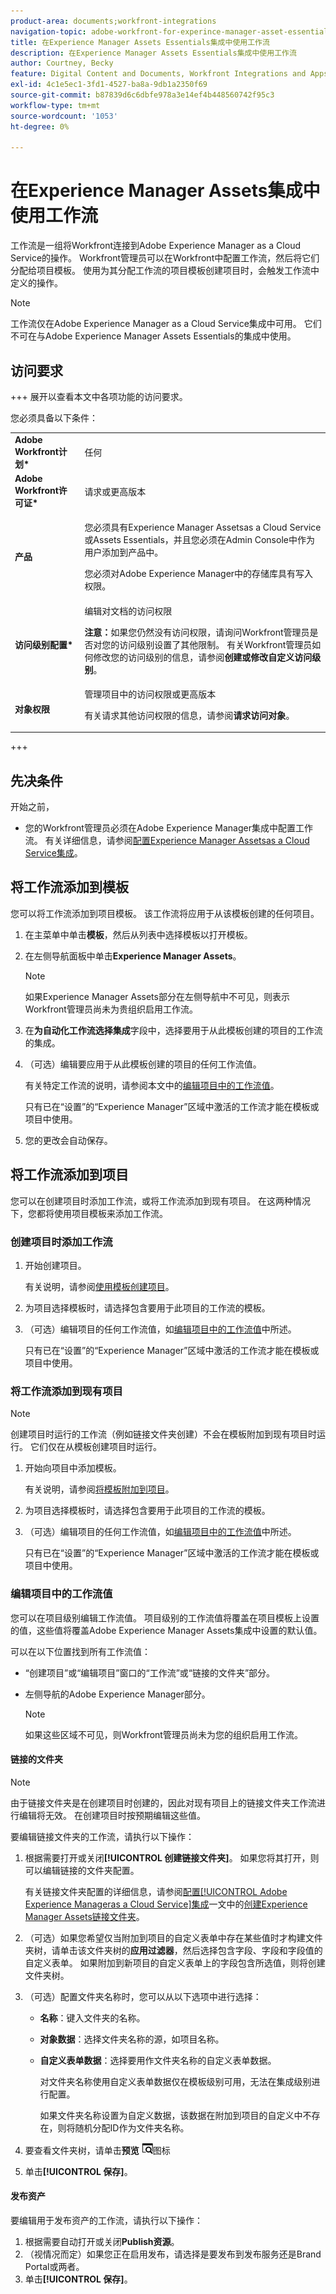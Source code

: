 ```yaml
---
product-area: documents;workfront-integrations
navigation-topic: adobe-workfront-for-experince-manager-asset-essentials
title: 在Experience Manager Assets Essentials集成中使用工作流
description: 在Experience Manager Assets Essentials集成中使用工作流
author: Courtney, Becky
feature: Digital Content and Documents, Workfront Integrations and Apps
exl-id: 4c1e5ec1-3fd1-4527-ba8a-9db1a2350f69
source-git-commit: b87839d6c6dbfe978a3e14ef4b448560742f95c3
workflow-type: tm+mt
source-wordcount: '1053'
ht-degree: 0%

---
```


# 在Experience Manager Assets集成中使用工作流

工作流是一组将Workfront连接到Adobe Experience Manager as a Cloud Service的操作。 Workfront管理员可以在Workfront中配置工作流，然后将它们分配给项目模板。 使用为其分配工作流的项目模板创建项目时，会触发工作流中定义的操作。

>[!NOTE]
>
>工作流仅在Adobe Experience Manager as a Cloud Service集成中可用。 它们不可在与Adobe Experience Manager Assets Essentials的集成中使用。


## 访问要求

+++ 展开以查看本文中各项功能的访问要求。

您必须具备以下条件：

<table>
  <tr>
   <td><strong>Adobe Workfront计划*</strong>
   </td>
   <td>任何
   </td>
  </tr>
  <tr>
   <td><strong>Adobe Workfront许可证*</strong>
   </td>
   <td>请求或更高版本
   </td>
  </tr>
  <tr>
   <td><strong>产品</strong>
   </td>
   <td><p>您必须具有Experience Manager Assetsas a Cloud Service或Assets Essentials，并且您必须在Admin Console中作为用户添加到产品中。</p><p>您必须对Adobe Experience Manager中的存储库具有写入权限。</p>
   </td>
  </tr>
  <tr>
   <td><strong>访问级别配置*</strong>
   </td>
   <td>编辑对文档的访问权限
<p>
<strong>注意：</strong>如果您仍然没有访问权限，请询问Workfront管理员是否对您的访问级别设置了其他限制。 有关Workfront管理员如何修改您的访问级别的信息，请参阅<strong>创建或修改自定义访问级别</strong>。
   </td>
  </tr>
  <tr>
   <td><strong>对象权限</strong>
   </td>
   <td>管理项目中的访问权限或更高版本 
<p>
有关请求其他访问权限的信息，请参阅<strong>请求访问对象</strong>。
   </td>
  </tr>
</table>

+++

## 先决条件

开始之前，

* 您的Workfront管理员必须在Adobe Experience Manager集成中配置工作流。 有关详细信息，请参阅[配置Experience Manager Assetsas a Cloud Service集成](../../administration-and-setup/configure-integrations/configure-aacs-integration.md#set-up-workflows-optional)。

## 将工作流添加到模板

您可以将工作流添加到项目模板。 该工作流将应用于从该模板创建的任何项目。

1. 在主菜单中单击&#x200B;**模板**，然后从列表中选择模板以打开模板。
1. 在左侧导航面板中单击&#x200B;**Experience Manager Assets**。

   >[!NOTE]
   >
   >如果Experience Manager Assets部分在左侧导航中不可见，则表示Workfront管理员尚未为贵组织启用工作流。<!--Is this right?-->

1. 在&#x200B;**为自动化工作流选择集成**&#x200B;字段中，选择要用于从此模板创建的项目的工作流的集成。
1. （可选）编辑要应用于从此模板创建的项目的任何工作流值。

   有关特定工作流的说明，请参阅本文中的[编辑项目中的工作流值](#edit-workflow-values-in-a-project)。

   只有已在“设置”的“Experience Manager”区域中激活的工作流才能在模板或项目中使用。

1. 您的更改会自动保存。<!-- do they though??-->

## 将工作流添加到项目

您可以在创建项目时添加工作流，或将工作流添加到现有项目。 在这两种情况下，您都将使用项目模板来添加工作流。

### 创建项目时添加工作流

1. 开始创建项目。

   有关说明，请参阅[使用模板创建项目](/help/quicksilver/manage-work/projects/create-projects/create-project-from-template.md)。

1. 为项目选择模板时，请选择包含要用于此项目的工作流的模板。
1. （可选）编辑项目的任何工作流值，如[编辑项目中的工作流值](#edit-workflow-values-in-a-project)中所述。

   只有已在“设置”的“Experience Manager”区域中激活的工作流才能在模板或项目中使用。


### 将工作流添加到现有项目

>[!NOTE]
>
>创建项目时运行的工作流（例如链接文件夹创建）不会在模板附加到现有项目时运行。 它们仅在从模板创建项目时运行。

1. 开始向项目中添加模板。

   有关说明，请参阅[将模板附加到项目](/help/quicksilver/manage-work/projects/create-and-manage-templates/attach-template-to-project.md)。

1. 为项目选择模板时，请选择包含要用于此项目的工作流的模板。
1. （可选）编辑项目的任何工作流值，如[编辑项目中的工作流值](#edit-workflow-values-in-a-project)中所述。

   只有已在“设置”的“Experience Manager”区域中激活的工作流才能在模板或项目中使用。



### 编辑项目中的工作流值

您可以在项目级别编辑工作流值。 项目级别的工作流值将覆盖在项目模板上设置的值，这些值将覆盖Adobe Experience Manager Assets集成中设置的默认值。

可以在以下位置找到所有工作流值：

* “创建项目”或“编辑项目”窗口的“工作流”或“链接的文件夹”部分。
* 左侧导航的Adobe Experience Manager部分。


  >[!NOTE]
  >
  >如果这些区域不可见，则Workfront管理员尚未为您的组织启用工作流。



#### 链接的文件夹

>[!NOTE]
>
>由于链接文件夹是在创建项目时创建的，因此对现有项目上的链接文件夹工作流进行编辑将无效。 在创建项目时按预期编辑这些值。

要编辑链接文件夹的工作流，请执行以下操作：

1. 根据需要打开或关闭&#x200B;**[!UICONTROL 创建链接文件夹]**。 如果您将其打开，则可以编辑链接的文件夹配置。

   有关链接文件夹配置的详细信息，请参阅[配置[!UICONTROL Adobe Experience Manageras a Cloud Service]集成](/help/quicksilver/administration-and-setup/configure-integrations/configure-aacs-integration.md)一文中的[创建Experience Manager Assets链接文件夹](/help/quicksilver/administration-and-setup/configure-integrations/configure-aacs-integration.md#create-adobe-experience-manager-linked-folders)。

1. （可选）如果您希望仅当附加到项目的自定义表单中存在某些值时才构建文件夹树，请单击该文件夹树的&#x200B;**应用过滤器**，然后选择包含字段、字段和字段值的自定义表单。 如果附加到新项目的自定义表单上的字段包含所选值，则将创建文件夹树。
1. （可选）配置文件夹名称时，您可以从以下选项中进行选择：

   * **名称**：键入文件夹的名称。

   * **对象数据**：选择文件夹名称的源，如项目名称。

   * **自定义表单数据**：选择要用作文件夹名称的自定义表单数据。

     对文件夹名称使用自定义表单数据仅在模板级别可用，无法在集成级别进行配置。

     如果文件夹名称设置为自定义数据，该数据在附加到项目的自定义中不存在，则将随机分配ID作为文件夹名称。

1. 要查看文件夹树，请单击&#x200B;**预览** ![预览图标](assets/preview-icon.png)图标
1. 单击&#x200B;**[!UICONTROL 保存]**。

#### 发布资产

要编辑用于发布资产的工作流，请执行以下操作：

1. 根据需要自动打开或关闭&#x200B;**Publish资源**。
1. （视情况而定）如果您正在启用发布，请选择是要发布到发布服务还是Brand Portal或两者。
1. 单击&#x200B;**[!UICONTROL 保存]**。
